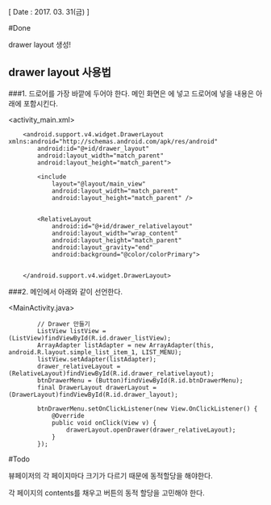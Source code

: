 [ Date : 2017. 03. 31(금) ]

#Done 

 drawer layout 생성!

## drawer layout 사용법

###1. 드로어를 가장 바깥에 두어야 한다. 메인 화면은 <include>에 넣고 드로어에 넣을 내용은 <include> 아래에 포함시킨다.

<activity_main.xml>

		<android.support.v4.widget.DrawerLayout xmlns:android="http://schemas.android.com/apk/res/android"
		    android:id="@+id/drawer_layout"
		    android:layout_width="match_parent"
		    android:layout_height="match_parent">

	  	  	<include
		        layout="@layout/main_view"
		        android:layout_width="match_parent"
		        android:layout_height="match_parent" />

		
		    <RelativeLayout
		        android:id="@+id/drawer_relativelayout"
		        android:layout_width="wrap_content"
		        android:layout_height="match_parent"
		        android:layout_gravity="end"
		        android:background="@color/colorPrimary">


		</android.support.v4.widget.DrawerLayout>

###2. 메인에서 아래와 같이 선언한다.

<MainActivity.java>

	        // Drawer 만들기
	        ListView listView = (ListView)findViewById(R.id.drawer_listView);
	        ArrayAdapter listAdapter = new ArrayAdapter(this, android.R.layout.simple_list_item_1, LIST_MENU);
	        listView.setAdapter(listAdapter);
	        drawer_relativeLayout = (RelativeLayout)findViewById(R.id.drawer_relativelayout);
	        btnDrawerMenu = (Button)findViewById(R.id.btnDrawerMenu);
	        final DrawerLayout drawerLayout = (DrawerLayout)findViewById(R.id.drawer_layout);
	
	        btnDrawerMenu.setOnClickListener(new View.OnClickListener() {
	            @Override
	            public void onClick(View v) {
	                drawerLayout.openDrawer(drawer_relativeLayout);
	            }
	        });
#Todo

뷰페이저의 각 페이지마다 크기가 다르기 때문에 동적할당을 해야한다.

각 페이지의 contents를 채우고 버튼의 동적 할당을 고민해야 한다.